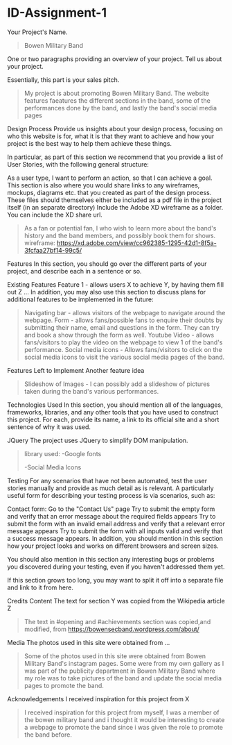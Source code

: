 # ID-Assignment-1
Your Project's Name.

>Bowen Military Band

One or two paragraphs providing an overview of your project. Tell us about your project.

Essentially, this part is your sales pitch.

>My project is about promoting Bowen Military Band. The website features faeatures the different sections in the band, some of the performances done by the band, and lastly the band's social media pages

Design Process
Provide us insights about your design process, focusing on who this website is for, what it is that they want to achieve and how your project is the best way to help them achieve these things.

In particular, as part of this section we recommend that you provide a list of User Stories, with the following general structure:

As a user type, I want to perform an action, so that I can achieve a goal.
This section is also where you would share links to any wireframes, mockups, diagrams etc. that you created as part of the design process. These files should themselves either be included as a pdf file in the project itself (in an separate directory) Include the Adobe XD wireframe as a folder. You can include the XD share url.

>As a fan or potential fan, I who wish to learn more about the band's history and the band members, and possibly book them for shows.
>wireframe: https://xd.adobe.com/view/cc962385-1295-42d1-8f5a-3fcfaa27bf14-99c5/

Features
In this section, you should go over the different parts of your project, and describe each in a sentence or so.

Existing Features
Feature 1 - allows users X to achieve Y, by having them fill out Z
...
In addition, you may also use this section to discuss plans for additional features to be implemented in the future:

>Navigating bar - allows visitors of the webpage to navigate around the webpage.
>Form - allows fans/possible fans to enquire their doubts by submitting their name, email and questions in the form. They can try and book a show through the form as well.
>Youtube Video - allows fans/visitors to play the video on the webpage to view 1 of the band's performance.
>Social media icons - Allows fans/visitors to click on the social media icons to visit the various social media pages of the band.

Features Left to Implement
Another feature idea

>Slideshow of Images - I can possibly add a slideshow of pictures taken during the band's various performances.

Technologies Used
In this section, you should mention all of the languages, frameworks, libraries, and any other tools that you have used to construct this project. For each, provide its name, a link to its official site and a short sentence of why it was used.

JQuery
The project uses JQuery to simplify DOM manipulation.

>library used:
>-Google fonts
><link rel="preconnect" href="https://fonts.gstatic.com"><link href="https://fonts.googleapis.com/css2?family=Open+Sans+Condensed:wght@300&family=Satisfy&display=swap" rel="stylesheet">
>-Social Media Icons
><link rel="stylesheet" href="https://cdnjs.cloudflare.com/ajax/libs/font-awesome/4.7.0/css/font-awesome.min.css">

Testing
For any scenarios that have not been automated, test the user stories manually and provide as much detail as is relevant. A particularly useful form for describing your testing process is via scenarios, such as:

Contact form:
Go to the "Contact Us" page
Try to submit the empty form and verify that an error message about the required fields appears
Try to submit the form with an invalid email address and verify that a relevant error message appears
Try to submit the form with all inputs valid and verify that a success message appears.
In addition, you should mention in this section how your project looks and works on different browsers and screen sizes.

You should also mention in this section any interesting bugs or problems you discovered during your testing, even if you haven't addressed them yet.

If this section grows too long, you may want to split it off into a separate file and link to it from here.

Credits
Content
The text for section Y was copied from the Wikipedia article Z

>The text in #opening and #achievements section was copied,and modified, from https://bowensecband.wordpress.com/about/

Media
The photos used in this site were obtained from ...

>Some of the photos used in this site were obtained from Bowen Military Band's instagram pages.
>Some were from my own gallery as I was part of the publicity department in Bowen Military Band where my role was to take pictures of the band and update the social media pages to promote the band.

Acknowledgements
I received inspiration for this project from X
>I received inspiration for this project from myself, I was a member of the bowen military band and i thought it would be interesting to create a webpage to promote the band since i was given the role to promote the band before.
